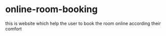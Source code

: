 # online-room-booking
this is website which help the user to book the  room online according their comfort
